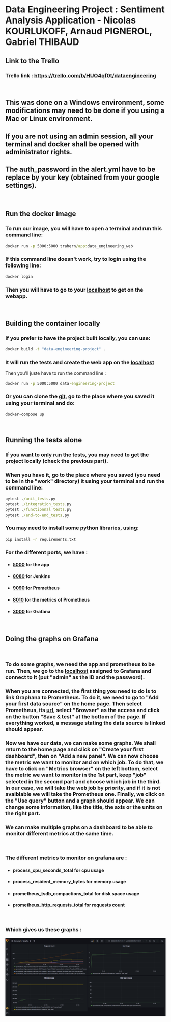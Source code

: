 # Data Engineering Project : Sentiment Analysis Application - Nicolas KOURLUKOFF, Arnaud PIGNEROL, Gabriel THIBAUD

## Link to the Trello
### Trello link : https://trello.com/b/HUO4qf0t/dataengineering

<br/>

## This was done on a Windows environment, some modifications may need to be done if you using a Mac or Linux environment.
## If you are not using an admin session, all your terminal and docker shall be opened with administrator rights.
## The auth_password in the alert.yml have to be replace by your key (obtained from your google settings).

<br/>

## Run the docker image

### To run our image, you will have to open a terminal and run this command line:
```cmd
docker run -p 5000:5000 trahern/app:data_engineering_web
```

### If this command line doesn't work, try to login using the following line:
```cmd
docker login
```

### Then you will have to go to your [localhost](http://localhost:5000) to get on the webapp.
<br/>

## Building the container locally
### If you prefer to have the project built locally, you can use:
```cmd
docker build -t "data-engineering-project" .
```

### It will run the tests and create the web app on the [localhost](http://localhost:5000)
Then you'll juste have to run the command line :
```cmd
docker run -p 5000:5000 data-engineering-project
```

### Or you can clone the [git](https://github.com/Tr4hern/Data_Engineering/tree/dev), go to the place where you saved it using your terminal and do:
```cmd
docker-compose up
```

<br/>

## Running the tests alone

### If you want to only run the tests, you may need to get the project locally (check the previous part).
### When you have it, go to the place where you saved (you need to be in the "work" directory) it using your terminal and run the command line:
```cmd
pytest ./unit_tests.py
pytest ./integration_tests.py
pytest ./functionnal_tests.py
pytest ./end-to-end_tests.py
```
### You may need to install some python libraries, using:
```cmd
pip install -r requirements.txt
```
### For the different ports, we have :
- #### [5000](http://localhost:5000) for the app
- #### [8080](http://localhost:8080) for Jenkins
- #### [9090](http://localhost:9090) for Prometheus
- #### [8010](http://localhost:8010) for the metrics of Prometheus
- #### [3000](http://localhost:3000) for Grafana
<br/>

## Doing the graphs on Grafana
<br/>

### To do some graphs, we need the app and prometheus to be run. Then, we go to the [localhost](http://localhost:3000) assigned to Grafana and connect to it (put "admin" as the ID and the password).
### When you are connected, the first thing you need to do is to link Graphana to Prometheus. To do it, we need to go to "Add your first data source" on the home page. Then select Prometheus, its [url](http://localhost:9090), select "Browser" as the access and click on the button "Save & test" at the bottom of the page. If everything worked, a message stating the data source is linked should appear.
### Now we have our data, we can make some graphs. We shall return to the home page and click on "Create your first dashboard", then on "Add a new panel". We can now choose the metric we want to monitor and on which job. To do that, we have to click on "Metrics browser" on the left bottom, select the metric we want to monitor in the 1st part, keep "job" selected in the second part and choose which job in the third. In our case, we will take the web job by priority, and if it is not avaiblable we will take the Prometheus one. Finally, we click on the "Use query" button and a graph should appear. We can change some information, like the title, the axis or the units on the right part.
### We can make multiple graphs on a dashboard to be able to monitor different metrics at the same time.

<br/>

### The different metrics to monitor on grafana are :
- #### process_cpu_seconds_total for cpu usage
- #### process_resident_memory_bytes for memory usage
- #### prometheus_tsdb_compactions_total for disk space usage
- #### prometheus_http_requests_total for requests count
<br/>

### Which gives us these graphs :
![graphs.png](ressources/graphs.png)